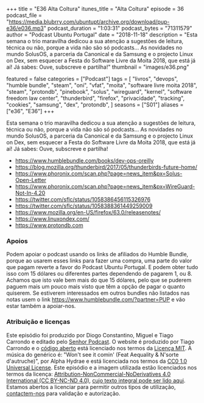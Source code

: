 +++
title = "E36 Alta Coltura"
itunes_title = "Alta Coltura"
episode = 36
podcast_file = "https://media.blubrry.com/ubuntupt/archive.org/download/pup-e36/e036.mp3"
podcast_duration = "1:03:31"
podcast_bytes = "71311579"
author = "Podcast Ubuntu Portugal"
date = "2018-11-18"
description = "Esta semana o trio maravilha dedicou a sua atenção a sugestões de leitura, técnica ou não, porque a vida não são só podcasts… As novidades no mundo SolusOS, a parceria da Canonical e da Samsung e o projecto Linux on Dex, sem esquecer a Festa do Software Livre da Moita 2018, que está já aí! Já sabes: Ouve, subscreve e partilha!"
thumbnail = "images/e36.png"

featured = false
categories = ["Podcast"]
tags = [
  "livros",
  "devops",
  "humble bundle",
  "steam",
  "oni",
  "vfat",
  "moita",
  "software livre moita 2018",
  "steam",
  "protondb",
  "pinebook",
  "solus",
  "wireguard",
  "kernel",
  "software freedom law center",
  "thunderbird",
  "firefox",
  "privacidade",
  "tracking",
  "cookies",
  "samsung",
  "dex",
  "protondb",
]
seasons = ["S01"]
aliases = ["e36", "E36"]
+++

Esta semana o trio maravilha dedicou a sua atenção a sugestões de leitura, técnica ou não, porque a vida não são só podcasts… As novidades no mundo SolusOS, a parceria da Canonical e da Samsung e o projecto Linux on Dex, sem esquecer a Festa do Software Livre da Moita 2018, que está já aí! Já sabes: Ouve, subscreve e partilha!

* https://www.humblebundle.com/books/dev-ops-oreilly
* https://blog.mozilla.org/thunderbird/2017/05/thunderbirds-future-home/
* https://www.phoronix.com/scan.php?page=news_item&px=Solus-Open-Letter
* https://www.phoronix.com/scan.php?page=news_item&px=WireGuard-Not-In-4.20
* https://twitter.com/sflc/status/1058386456115326976
* https://twitter.com/sflc/status/1058388361449259009
* https://www.mozilla.org/en-US/firefox/63.0/releasenotes/
* https://www.linuxondex.com/
* https://www.protondb.com


### Apoios
Podem apoiar o podcast usando os links de afiliados do Humble Bundle, porque ao usarem esses links para fazer uma compra, uma parte do valor que pagam reverte a favor do Podcast Ubuntu Portugal.
E podem obter tudo isso com 15 dólares ou diferentes partes dependendo de pagarem 1, ou 8.
Achamos que isto vale bem mais do que 15 dólares, pelo que se puderem paguem mais um pouco mais visto que têm a opção de pagar o quanto quiserem.
Se estiverem interessados em outros bundles não listados nas notas usem o link https://www.humblebundle.com/?partner=PUP e vão estar também a apoiar-nos.

### Atribuição e licenças
Este episódio foi produzido por Diogo Constantino, Miguel e Tiago Carrondo e editado pelo [Senhor Podcast](https://senhorpodcast.pt/).
O website é produzido por Tiago Carrondo e o [código aberto](https://gitlab.com/podcastubuntuportugal/website) está licenciado nos termos da [Licença MIT](https://gitlab.com/podcastubuntuportugal/website/main/LICENSE).
A música do genérico é: "Won't see it comin' (Feat Aequality & N'sorte d'autruche)", por Alpha Hydrae e está licenciada nos termos da [CC0 1.0 Universal License](https://creativecommons.org/publicdomain/zero/1.0/).
Este episódio e a imagem utilizada estão licenciados nos termos da licença: [Attribution-NonCommercial-NoDerivatives 4.0 International (CC BY-NC-ND 4.0)](https://creativecommons.org/licenses/by-nc-nd/4.0/), [cujo texto integral pode ser lido aqui](https://creativecommons.org/licenses/by-nc-nd/4.0/legalcode). Estamos abertos a licenciar para permitir outros tipos de utilização, [contactem-nos](https://podcastubuntuportugal.org/contactos) para validação e autorização.

